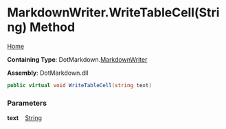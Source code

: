 # MarkdownWriter\.WriteTableCell\(String\) Method

[Home](../../../README.md)

**Containing Type**: DotMarkdown\.[MarkdownWriter](../README.md)

**Assembly**: DotMarkdown\.dll

```csharp
public virtual void WriteTableCell(string text)
```

### Parameters

**text** &ensp; [String](https://docs.microsoft.com/en-us/dotnet/api/system.string)
